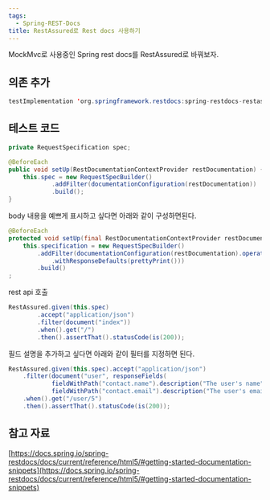 ```yaml
---
tags:
  - Spring-REST-Docs
title: RestAssured로 Rest docs 사용하기
---
```


MockMvc로 사용중인 Spring rest docs를 RestAssured로 바꿔보자.

## 의존 추가

```java
testImplementation 'org.springframework.restdocs:spring-restdocs-restassured'
```

## 테스트 코드

```java
private RequestSpecification spec;

@BeforeEach
public void setUp(RestDocumentationContextProvider restDocumentation) {
	this.spec = new RequestSpecBuilder()
			.addFilter(documentationConfiguration(restDocumentation)) 
			.build();
}
```

body 내용을 예쁘게 표시하고 싶다면 아래와 같이 구성하면된다.

```java
@BeforeEach
protected void setUp(final RestDocumentationContextProvider restDocumentation) throws Exception {
    this.specification = new RequestSpecBuilder()
        .addFilter(documentationConfiguration(restDocumentation).operationPreprocessors()
            .withResponseDefaults(prettyPrint()))
        .build()
;
```

rest api 호출

```java
RestAssured.given(this.spec) 
		.accept("application/json") 
		.filter(document("index")) 
		.when().get("/") 
		.then().assertThat().statusCode(is(200));
```

필드 설명을 추가하고 싶다면 아래와 같이 필터를 지정하면 된다.

```java
RestAssured.given(this.spec).accept("application/json")
	.filter(document("user", responseFields( 
			fieldWithPath("contact.name").description("The user's name"), 
			fieldWithPath("contact.email").description("The user's email address")))) 
	.when().get("/user/5")
	.then().assertThat().statusCode(is(200));
```

## 참고 자료

[https://docs.spring.io/spring-restdocs/docs/current/reference/html5/#getting-started-documentation-snippets](https://docs.spring.io/spring-restdocs/docs/current/reference/html5/#getting-started-documentation-snippets)
